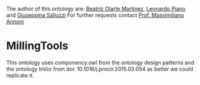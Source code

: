 The author of this ontology are: [Beatriz Olarte Martinez](beatriz.olarte@polimi.it), [Leonardo Piano](leonardo.piano@unica.it) and [Giuseppina Salluzzi](giusysalluzzi@gmail.com)
For further requests contact [Prof. Massimiliano Annoni](massimiliano.annoni@polimi.it)


# MillingTools

  This ontology uses componency.owl from the ontology design patterns and the ontology InVor from doi: 10.1016/j.procir.2015.03.054  as better we could replicate it.
  
